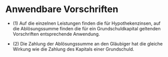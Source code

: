 # Anwendbare Vorschriften

- (1) Auf die einzelnen Leistungen finden die für Hypothekenzinsen, auf die Ablösungssumme finden die für ein Grundschuldkapital geltenden Vorschriften entsprechende Anwendung.

- (2) Die Zahlung der Ablösungssumme an den Gläubiger hat die gleiche Wirkung wie die Zahlung des Kapitals einer Grundschuld.

